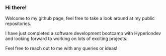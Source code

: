 ### Hi there! 

Welcome to my github page, feel free to take a look around at my public repositories. 

I have just completed a software development bootcamp with Hyperiondev and looking forward to working on lots of exciting projects. 

Feel free to reach out to me with any queries or ideas!
